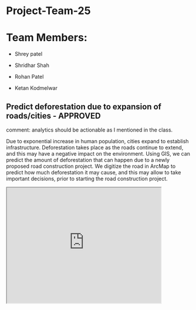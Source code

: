 # Project-Team-25
# Team Members:

- Shrey patel

- Shridhar Shah

- Rohan Patel

- Ketan Kodmelwar


## Predict deforestation due to expansion of roads/cities  - APPROVED
comment: analytics should be actionable as I mentioned in the class.

Due to exponential increase in human population, cities expand to establish infrastructure. Deforestation takes place as the roads continue to extend, and this may have a negative impact on the environment. Using GIS, we can predict the amount of deforestation that can happen due to a newly proposed road construction project. We digitize the road in ArcMap to predict how much deforestation it may cause, and this may allow to take important decisions, prior to starting the road construction project. 

 <iframe width="420" height="315"
src="https://www.youtube.com/embed/TecrAKFfXmk">
</iframe> 
